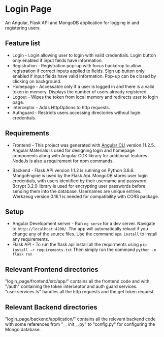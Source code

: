 # Login Page
An Angular, Flask API and MongoDB application for logging in and registering users.

## Feature list

+ Login - Login allowing user to login with valid credentials. Login button only enabled if input fields have information.
+ Registration - Registration pop-up with focus backdrop to allow registration if correct inputs applied to fields. Sign up button only enabled if input fields have valid                information. Pop-up can be closed by clicking on background.
+ Homepage - Accessable only if a user is logged in and there is a valid token in memory. Displays the number of users already registered.
+ Logout - Wipes the token from local memory and redirects user to login page.
+ Interceptor - Adds HttpOptions to http requests. 
+ Authguard - Restricts users accessing directories without login credentials.

## Requirements
+ Frontend - This project was generated with [Angular CLI](https://github.com/angular/angular-cli) version 11.2.5. Angular Materials is used for designing login and homepage components along with Angular CDK library for additional features. NodeJs is also a requirement for npm commands.

+ Backend - Flask API version 1.1.2 is running on Python 3.8.6. MongoEngine is used by the Flask Api. MongoDB stores user login credentials, with users identified by their username and password. Bcrypt 3.2.0 library is used for encrypting user passwords before sending them into the database. Usernames are unique entries. Werkzeug version 0.16.1 is needed for compatibility with CORS package.

## Setup

+ Angular Development server - Run `ng serve` for a dev server. Navigate to `http://localhost:4200/`. The app will automatically reload if you change any of the source files. Use the command `npm install` to install any requirements.
+ Flask API - To run the flask api install all the requirments using `pip install -r requirements.txt`
Then simply run the command `python -m flask run`

## Relevant Frontend directories
"login_page/frontend/src/app/" contains all the frontend code and with "/auth" containing the token interceptor and auth guard services.
"user.services.ts" handles all the http requests and the get token request.

## Relevant Backend directories
"login_page/backend/application/" contains all the relevant backend code with some references from "__ init__.py" to "config.py" for configuring the Mongo database.




